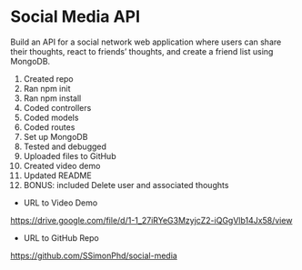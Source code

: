 # Social Media API

Build an API for a social network web application where users can share their thoughts, react to friends’ thoughts, and create a friend list using MongoDB.

1. Created repo
1. Ran npm init
1. Ran npm install 
1. Coded controllers
1. Coded models
1. Coded routes
1. Set up MongoDB
1. Tested and debugged
1. Uploaded files to GitHub
1. Created video demo
1. Updated README
1. BONUS: included Delete user and associated thoughts

- URL to Video Demo

https://drive.google.com/file/d/1-1_27iRYeG3MzyjcZ2-iQGgVlb14Jx58/view

- URL to GitHub Repo

https://github.com/SSimonPhd/social-media